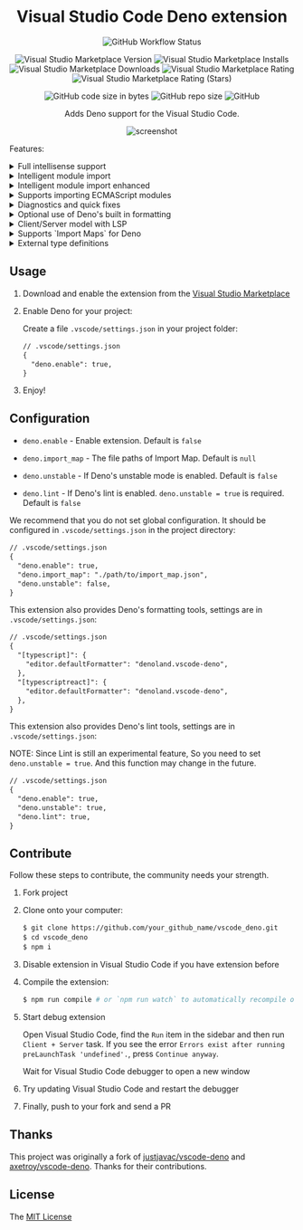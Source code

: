 <div align="center">

# Visual Studio Code Deno extension

![GitHub Workflow Status](https://img.shields.io/github/workflow/status/denoland/vscode_deno/build)

![Visual Studio Marketplace Version](https://img.shields.io/visual-studio-marketplace/v/denoland.vscode-deno)
![Visual Studio Marketplace Installs](https://img.shields.io/visual-studio-marketplace/i/denoland.vscode-deno)
![Visual Studio Marketplace Downloads](https://img.shields.io/visual-studio-marketplace/d/denoland.vscode-deno)
![Visual Studio Marketplace Rating](https://img.shields.io/visual-studio-marketplace/r/denoland.vscode-deno)
![Visual Studio Marketplace Rating (Stars)](https://img.shields.io/visual-studio-marketplace/stars/denoland.vscode-deno)

![GitHub code size in bytes](https://img.shields.io/github/languages/code-size/denoland/vscode_deno)
![GitHub repo size](https://img.shields.io/github/repo-size/denoland/vscode_deno)
![GitHub](https://img.shields.io/github/license/denoland/vscode_deno)

Adds Deno support for the Visual Studio Code.

![screenshot](screenshot/screenshot.gif)

</div>

Features:

<details><summary>Full intellisense support</summary>

![Deno Support](screenshot/deno.gif)

</details>

<details><summary>Intelligent module import</summary>

![Import](screenshot/import.gif)

</details>

<details><summary>Intelligent module import enhanced</summary>

![Import enhanced](screenshot/import_enhancement.gif)

</details>

<details><summary>Supports importing ECMAScript modules</summary>

![Import](screenshot/ecma.gif)

</details>

<details><summary>Diagnostics and quick fixes</summary>

![Diagnostics](screenshot/diagnostics.gif)

</details>

<details><summary>Optional use of Deno's built in formatting</summary>

![Format](screenshot/format.gif)

</details>

<details><summary>Client/Server model with LSP</summary>

The extension separates Client/Server with LSP

This means that complicated problems are handled on the server-side

The extension won't block your Visual Studio Code

![Process](screenshot/process.png)

</details>

<details><summary>Supports `Import Maps` for Deno</summary>

![import_map](screenshot/import_map.gif)

</details>

<details><summary>External type definitions</summary>

The extension supports the following ways to load external declaration files

> These are all supported by Deno

1. Compiler hint

```ts
// @deno-types="./foo.d.ts"
import { foo } from "./foo.js";
```

see [example](/examples/compile-hint/mod.ts)

2. `Triple-slash` reference directive

```ts
/// <reference types="https://raw.githubusercontent.com/date-fns/date-fns/master/typings.d.ts" />

import { format } from "https://deno.land/x/date_fns/index.js";

format(new Date(), "yyyy/MM/DD");
```

see [example](/examples/react/mod.tsx)

3. `X-TypeScript-Types` custom header

```ts
import { array } from "https://cdn.pika.dev/fp-ts";

const M = array.getMonoid<number>();
console.log("concat Array", M.concat([1, 2], [2, 3]));
```

</details>

## Usage

1. Download and enable the extension from the [Visual Studio Marketplace](https://marketplace.visualstudio.com/items?itemName=denoland.vscode-deno)

2. Enable Deno for your project:

   Create a file `.vscode/settings.json` in your project folder:

   ```json5
   // .vscode/settings.json
   {
     "deno.enable": true,
   }
   ```

3. Enjoy!

## Configuration

- `deno.enable` - Enable extension. Default is `false`

- `deno.import_map` - The file paths of Import Map. Default is `null`

- `deno.unstable` - If Deno's unstable mode is enabled. Default is `false`

- `deno.lint` - If Deno's lint is enabled. `deno.unstable = true` is required. Default is `false`

We recommend that you do not set global configuration. It should be configured in `.vscode/settings.json` in the project directory:

```json5
// .vscode/settings.json
{
  "deno.enable": true,
  "deno.import_map": "./path/to/import_map.json",
  "deno.unstable": false,
}
```

This extension also provides Deno's formatting tools, settings are in `.vscode/settings.json`:

```json5
// .vscode/settings.json
{
  "[typescript]": {
    "editor.defaultFormatter": "denoland.vscode-deno",
  },
  "[typescriptreact]": {
    "editor.defaultFormatter": "denoland.vscode-deno",
  },
}
```

This extension also provides Deno's lint tools, settings are in `.vscode/settings.json`:

NOTE: Since Lint is still an experimental feature, So you need to set `deno.unstable = true`. And this function may change in the future.

```json5
// .vscode/settings.json
{
  "deno.enable": true,
  "deno.unstable": true,
  "deno.lint": true,
}
```

## Contribute

Follow these steps to contribute, the community needs your strength.

1. Fork project

2. Clone onto your computer:

   ```bash
   $ git clone https://github.com/your_github_name/vscode_deno.git
   $ cd vscode_deno
   $ npm i
   ```

3. Disable extension in Visual Studio Code if you have extension before

4. Compile the extension:

   ```bash
   $ npm run compile # or `npm run watch` to automatically recompile on changes
   ```

5. Start debug extension

   Open Visual Studio Code, find the `Run` item in the sidebar
   and then run `Client + Server` task. If you see the error `Errors exist after running preLaunchTask 'undefined'.`, press `Continue anyway`.

   Wait for Visual Studio Code debugger to open a new window

6. Try updating Visual Studio Code and restart the debugger

7. Finally, push to your fork and send a PR

## Thanks

This project was originally a fork of [justjavac/vscode-deno](https://github.com/justjavac/vscode-deno) and
[axetroy/vscode-deno](https://github.com/axetroy/vscode-deno). Thanks for their contributions.

## License

The [MIT License](LICENSE)
